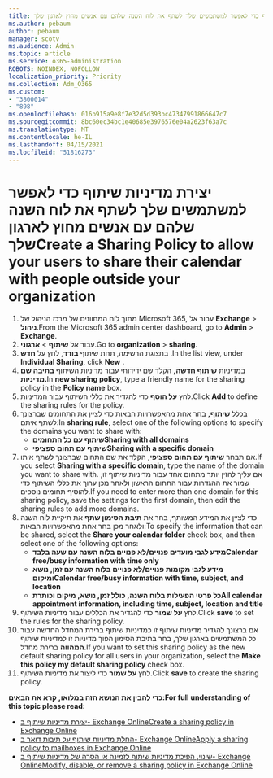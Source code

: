 ```yaml
---
title: יצירת מדיניות שיתוף כדי לאפשר למשתמשים שלך לשתף את לוח השנה שלהם עם אנשים מחוץ לארגון שלך
ms.author: pebaum
author: pebaum
manager: scotv
ms.audience: Admin
ms.topic: article
ms.service: o365-administration
ROBOTS: NOINDEX, NOFOLLOW
localization_priority: Priority
ms.collection: Adm_O365
ms.custom:
- "3800014"
- "898"
ms.openlocfilehash: 016b915a9e8f7e32d5d393bc47347991866647c7
ms.sourcegitcommit: 8bc60ec34bc1e40685e3976576e04a2623f63a7c
ms.translationtype: MT
ms.contentlocale: he-IL
ms.lasthandoff: 04/15/2021
ms.locfileid: "51816273"
---
```

# <a name="create-a-sharing-policy-to-allow-your-users-to-share-their-calendar-with-people-outside-your-organization"></a><span data-ttu-id="96821-102">יצירת מדיניות שיתוף כדי לאפשר למשתמשים שלך לשתף את לוח השנה שלהם עם אנשים מחוץ לארגון שלך</span><span class="sxs-lookup"><span data-stu-id="96821-102">Create a Sharing Policy to allow your users to share their calendar with people outside your organization</span></span>

1. <span data-ttu-id="96821-103">מתוך לוח המחוונים של מרכז הניהול של Microsoft 365, עבור אל **Exchange**  >  **ניהול**.</span><span class="sxs-lookup"><span data-stu-id="96821-103">From the Microsoft 365 admin center dashboard, go to **Admin** > **Exchange**.</span></span>
2. <span data-ttu-id="96821-104">עבור אל **שיתוף**  >  **ארגוני**.</span><span class="sxs-lookup"><span data-stu-id="96821-104">Go to **organization** > **sharing**.</span></span>
3. <span data-ttu-id="96821-105">בתצוגת הרשימה, תחת שיתוף **בודד**, לחץ על **חדש** .</span><span class="sxs-lookup"><span data-stu-id="96821-105">In the list view, under **Individual Sharing**, click **New** .</span></span>
4. <span data-ttu-id="96821-106">במדיניות **שיתוף חדשה,** הקלד שם ידידותי עבור מדיניות השיתוף **בתיבה שם מדיניות.**</span><span class="sxs-lookup"><span data-stu-id="96821-106">In **new sharing policy**, type a friendly name for the sharing policy in the **Policy name** box.</span></span>
5. <span data-ttu-id="96821-107">לחץ **על הוסף**  כדי להגדיר את כללי השיתוף עבור המדיניות.</span><span class="sxs-lookup"><span data-stu-id="96821-107">Click **Add**  to define the sharing rules for the policy.</span></span>
6. <span data-ttu-id="96821-108">בכלל **שיתוף,** בחר אחת מהאפשרויות הבאות כדי לציין את התחומים שברצונך לשתף איתם:</span><span class="sxs-lookup"><span data-stu-id="96821-108">In **sharing rule**, select one of the following options to specify the domains you want to share with:</span></span>
    - <span data-ttu-id="96821-109">**שיתוף עם כל התחומים**</span><span class="sxs-lookup"><span data-stu-id="96821-109">**Sharing with all domains**</span></span>
    - <span data-ttu-id="96821-110">**שיתוף עם תחום ספציפי**</span><span class="sxs-lookup"><span data-stu-id="96821-110">**Sharing with a specific domain**</span></span>
8. <span data-ttu-id="96821-111">אם תבחר **שיתוף עם תחום ספציפי**, הקלד את שם התחום שברצונך לשתף איתו.</span><span class="sxs-lookup"><span data-stu-id="96821-111">If you select **Sharing with a specific domain**, type the name of the domain you want to share with.</span></span> <span data-ttu-id="96821-112">אם עליך להזין יותר מתחום אחד עבור מדיניות שיתוף זו, שמור את ההגדרות עבור התחום הראשון ולאחר מכן ערוך את כללי השיתוף כדי להוסיף תחומים נוספים.</span><span class="sxs-lookup"><span data-stu-id="96821-112">If you need to enter more than one domain for this sharing policy, save the settings for the first domain, then edit the sharing rules to add more domains.</span></span>
9. <span data-ttu-id="96821-113">כדי לציין את המידע המשותף, בחר את **תיבת הסימון שתף** את תיקיית לוח השנה ולאחר מכן בחר אחת מהאפשרויות הבאות:</span><span class="sxs-lookup"><span data-stu-id="96821-113">To specify the information that can be shared, select the **Share your calendar folder** check box, and then select one of the following options:</span></span>
    - <span data-ttu-id="96821-114">**מידע לגבי מועדים פנויים/לא פנויים בלוח השנה עם שעה בלבד**</span><span class="sxs-lookup"><span data-stu-id="96821-114">**Calendar free/busy information with time only**</span></span>
    - <span data-ttu-id="96821-115">**מידע לגבי מקומות פנויים/לא פנויים בלוח השנה עם זמן, נושא ומיקום**</span><span class="sxs-lookup"><span data-stu-id="96821-115">**Calendar free/busy information with time, subject, and location**</span></span>
    - <span data-ttu-id="96821-116">**כל פרטי הפעילות בלוח השנה, כולל זמן, נושא, מיקום וכותרת**</span><span class="sxs-lookup"><span data-stu-id="96821-116">**All calendar appointment information, including time, subject, location and title**</span></span>
11. <span data-ttu-id="96821-117">לחץ **על שמור** כדי להגדיר את הכללים עבור מדיניות השיתוף.</span><span class="sxs-lookup"><span data-stu-id="96821-117">Click **save** to set the rules for the sharing policy.</span></span>
12. <span data-ttu-id="96821-118">אם ברצונך להגדיר מדיניות שיתוף זו כמדיניות שיתוף ברירת המחדל החדשה עבור כל המשתמשים בארגון שלך, בחר בתיבת הסימון הפוך מדיניות זו למדיניות שיתוף **המהווה** ברירת מחדל.</span><span class="sxs-lookup"><span data-stu-id="96821-118">If you want to set this sharing policy as the new default sharing policy for all users in your organization, select the **Make this policy my default sharing policy** check box.</span></span>
13. <span data-ttu-id="96821-119">לחץ **על שמור** כדי ליצור את מדיניות השיתוף.</span><span class="sxs-lookup"><span data-stu-id="96821-119">Click **save** to create the sharing policy.</span></span>  

<span data-ttu-id="96821-120">**כדי להבין את הנושא הזה במלואו, קרא את הבאים:**</span><span class="sxs-lookup"><span data-stu-id="96821-120">**For full understanding of this topic please read:**</span></span>

- [<span data-ttu-id="96821-121">יצירת מדיניות שיתוף ב- Exchange Online</span><span class="sxs-lookup"><span data-stu-id="96821-121">Create a sharing policy in Exchange Online</span></span>](https://docs.microsoft.com/exchange/sharing/sharing-policies/create-a-sharing-policy)
- [<span data-ttu-id="96821-122">החלת מדיניות שיתוף על תיבות דואר ב- Exchange Online</span><span class="sxs-lookup"><span data-stu-id="96821-122">Apply a sharing policy to mailboxes in Exchange Online</span></span>](https://docs.microsoft.com/exchange/sharing/sharing-policies/apply-a-sharing-policy)
- [<span data-ttu-id="96821-123">שינוי, הפיכת מדיניות שיתוף לזמינה או הסרה של מדיניות שיתוף ב- Exchange Online</span><span class="sxs-lookup"><span data-stu-id="96821-123">Modify, disable, or remove a sharing policy in Exchange Online</span></span>](https://docs.microsoft.com/exchange/sharing/sharing-policies/modify-a-sharing-policy)